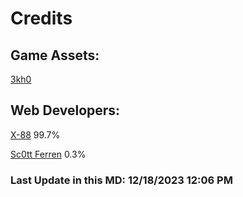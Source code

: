 # Credits

## Game Assets:

<a href="https://github.com/3kh0/3kh0-assets">3kh0</a>

## Web Developers:

<a href="https://github.com/MyBooty165">X-88</a> 99.7%

<a href="https://github.com/sc0ttferren">Sc0tt Ferren</a> 0.3%

### Last Update in this MD: 12/18/2023 12:06 PM
